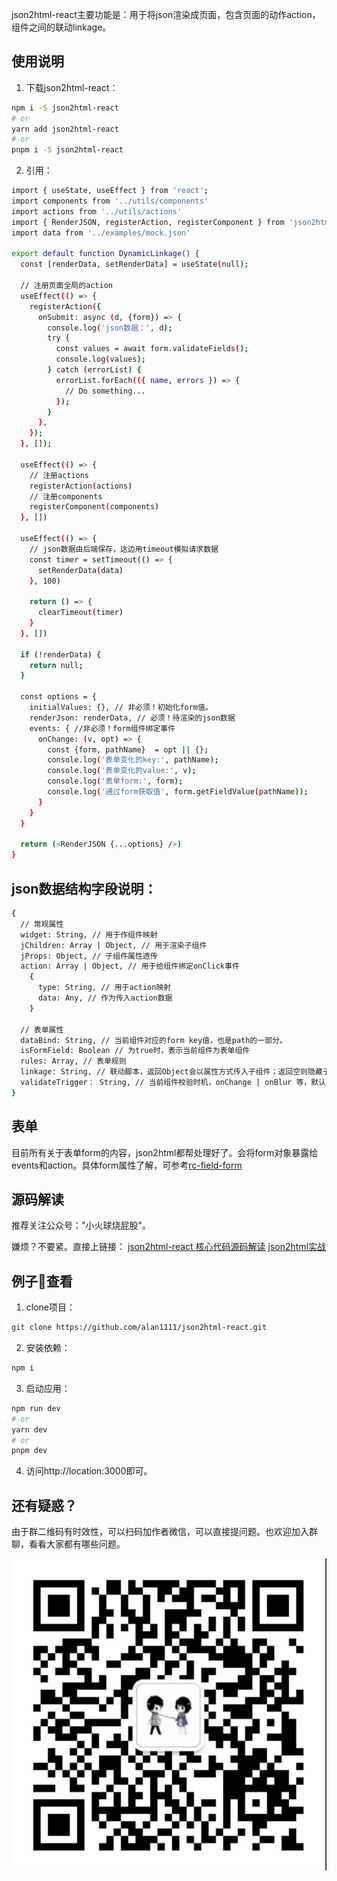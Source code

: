 json2html-react主要功能是：用于将json渲染成页面，包含页面的动作action，组件之间的联动linkage。
## 使用说明

1. 下载json2html-react：
```bash
npm i -S json2html-react
# or
yarn add json2html-react
# or
pnpm i -S json2html-react
```
2. 引用：

```bash
import { useState, useEffect } from 'react';
import components from '../utils/components'
import actions from '../utils/actions'
import { RenderJSON, registerAction, registerComponent } from 'json2html-react';
import data from '../examples/mock.json'

export default function DynamicLinkage() {
  const [renderData, setRenderData] = useState(null);

  // 注册页面全局的action
  useEffect(() => {
    registerAction({
      onSubmit: async (d, {form}) => {
        console.log('json数据：', d);
        try {
          const values = await form.validateFields();
          console.log(values);
        } catch (errorList) {
          errorList.forEach(({ name, errors }) => {
            // Do something...
          });
        }
      },
    });
  }, []);

  useEffect(() => {
    // 注册actions
    registerAction(actions)
    // 注册components
    registerComponent(components)
  }, [])

  useEffect(() => {
    // json数据由后端保存，这边用timeout模拟请求数据
    const timer = setTimeout(() => {
      setRenderData(data)
    }, 100)

    return () => {
      clearTimeout(timer)
    }
  }, [])

  if (!renderData) {
    return null;
  }

  const options = {
    initialValues: {}, // 非必须！初始化form值。
    renderJson: renderData, // 必须！待渲染的json数据
    events: { //非必须！form组件绑定事件
      onChange: (v, opt) => {
        const {form, pathName}  = opt || {};
        console.log('表单变化的key:', pathName);
        console.log('表单变化的value:', v);
        console.log('表单form:', form);
        console.log('通过form获取值', form.getFieldValue(pathName));
      }
    }
  }

  return (<RenderJSON {...options} />)
}

```
## json数据结构字段说明：

```bash
{
  // 常规属性
  widget: String, // 用于作组件映射
  jChildren: Array | Object, // 用于渲染子组件
  jProps: Object, // 子组件属性透传
  action: Array | Object, // 用于给组件绑定onClick事件
    {
      type: String, // 用于action映射
      data: Any, // 作为传入action数据
    }
  
  // 表单属性
  dataBind: String, // 当前组件对应的form key值，也是path的一部分。
  isFormField: Boolean // 为true时，表示当前组件为表单组件
  rules: Array, // 表单规则
  linkage: String, // 联动脚本，返回Object会以属性方式传入子组件；返回空则隐藏子组件。
  validateTrigger： String, // 当前组件校验时机，onChange | onBlur 等，默认onBlur，即失焦时候校验。
}
```

## 表单

目前所有关于表单form的内容，json2html都帮处理好了。会将form对象暴露给events和action。具体form属性了解，可参考[rc-field-form](https://www.npmjs.com/package/rc-field-form)

## 源码解读

推荐关注公众号："小火球烧屁股"。

嫌烦？不要紧。直接上链接： 
[json2html-react 核心代码源码解读](https://mp.weixin.qq.com/s?__biz=MzkzMTQ1NDU4Nw==&mid=2247484271&idx=1&sn=f8230fba87efed9a997a7f53c1198508&chksm=c26b887bf51c016d7f6085fee855c69596932c6af8d2478362caa128df25350a353f74daa40c&token=1854349548&lang=zh_CN#rd)
[json2html实战](https://mp.weixin.qq.com/s?__biz=MzkzMTQ1NDU4Nw==&mid=2247484526&idx=1&sn=ba82a0a3abd427d25cd0c96b3ac0a87e&chksm=c26b8f7af51c066c44336256ab1e7069dc968747ab4949d46cda73f56cf58377462db05124ae&token=1531096240&lang=zh_CN#rd)

## 例子🌰查看
1. clone项目：
```bash
git clone https://github.com/alan1111/json2html-react.git
```

2. 安装依赖： 
```bash
npm i
```

3. 启动应用：

```bash
npm run dev
# or
yarn dev
# or
pnpm dev
```

4. 访问http://location:3000即可。

## 还有疑惑？

由于群二维码有时效性，可以扫码加作者微信，可以直接提问题。也欢迎加入群聊，看看大家都有哪些问题。

![作者](./author.png)
